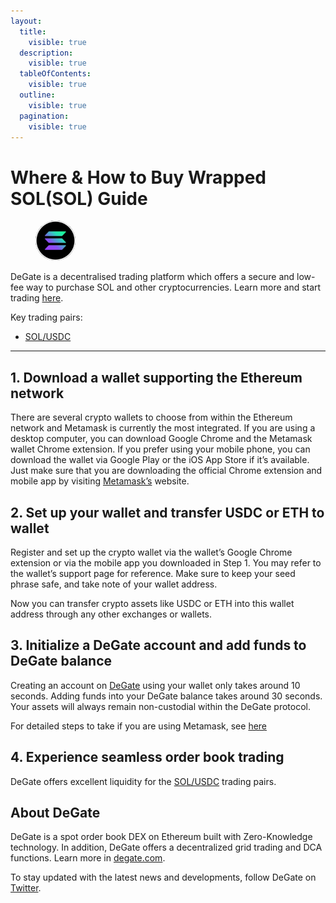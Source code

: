 ```yaml
---
layout:
  title:
    visible: true
  description:
    visible: true
  tableOfContents:
    visible: true
  outline:
    visible: true
  pagination:
    visible: true
---
```


# Where & How to Buy Wrapped SOL(SOL) Guide

<figure><img src="../.gitbook/assets/sol_0xd31a59c85ae9d8edefec411d448f90841571b89c1716307309782.jpg" alt="SOL" width="64" style="border-radius: 50%;"><figcaption></figcaption></figure>

DeGate is a decentralised trading platform which offers a secure and low-fee way to purchase SOL and other cryptocurrencies. Learn more and start trading [here](https://app.degate.com/trade/USDC/0xd31a59c85ae9d8edefec411d448f90841571b89c?utm_source=howtobuy).&#x20;

Key trading pairs:

* [SOL/USDC](https://app.degate.com/trade/USDC/0xd31a59c85ae9d8edefec411d448f90841571b89c?utm_source=howtobuy)

***

## 1. Download a wallet supporting the Ethereum network

There are several crypto wallets to choose from within the Ethereum network and Metamask is currently the most integrated. If you are using a desktop computer, you can download Google Chrome and the Metamask wallet Chrome extension. If you prefer using your mobile phone, you can download the wallet via Google Play or the iOS App Store if it’s available. Just make sure that you are downloading the official Chrome extension and mobile app by visiting [Metamask’s](https://metamask.io/) website.

## 2. Set up your wallet and transfer USDC or ETH to wallet

Register and set up the crypto wallet via the wallet’s Google Chrome extension or via the mobile app you downloaded in Step 1. You may refer to the wallet’s support page for reference. Make sure to keep your seed phrase safe, and take note of your wallet address.&#x20;

Now you can transfer crypto assets like USDC or ETH into this wallet address through any other exchanges or wallets.

## 3. Initialize a DeGate account and add funds to DeGate balance

Creating an account on [DeGate](https://app.degate.com/?utm_source=SOL_howtobuy) using your wallet only takes around 10 seconds. Adding funds into your DeGate balance takes around 30 seconds. Your assets will always remain non-custodial within the DeGate protocol.

For detailed steps to take if you are using Metamask, see [here](https://docs.degate.com/v/product_en/main-features/wallet-connectivity/metamask)

## 4. Experience seamless order book trading

DeGate offers excellent liquidity for the [SOL/USDC](https://app.degate.com/trade/USDC/0xd31a59c85ae9d8edefec411d448f90841571b89c?utm_source=howtobuy) trading pairs.&#x20;

## About DeGate

DeGate is a spot order book DEX on Ethereum built with Zero-Knowledge technology. In addition, DeGate offers a decentralized grid trading and DCA functions.  Learn more in [degate.com](https://degate.com/?utm_source=SOL_howtobuy).

To stay updated with the latest news and developments, follow DeGate on [Twitter](https://twitter.com/degatedex).
